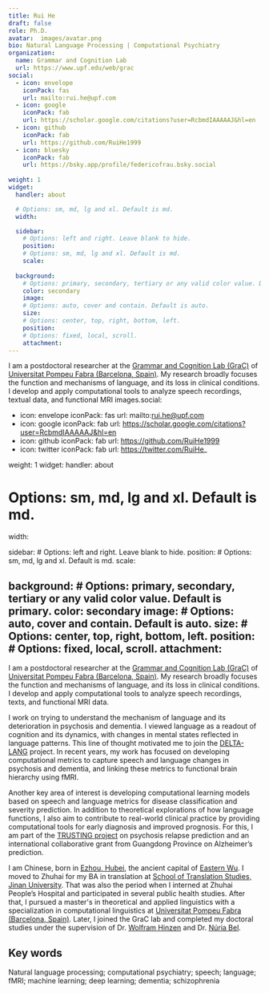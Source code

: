 ```yaml
---
title: Rui He
draft: false
role: Ph.D.
avatar:  images/avatar.png
bio: Natural Language Processing | Computational Psychiatry
organization:
  name: Grammar and Cognition Lab 
  url: https://www.upf.edu/web/grac
social:
  - icon: envelope
    iconPack: fas
    url: mailto:rui.he@upf.com
  - icon: google
    iconPack: fab
    url: https://scholar.google.com/citations?user=RcbmdIAAAAAJ&hl=en
  - icon: github
    iconPack: fab
    url: https://github.com/RuiHe1999
  - icon: bluesky
    iconPack: fab
    url: https://bsky.app/profile/federicofrau.bsky.social
    
weight: 1
widget:
  handler: about

  # Options: sm, md, lg and xl. Default is md.
  width:

  sidebar:
    # Options: left and right. Leave blank to hide.
    position:
    # Options: sm, md, lg and xl. Default is md.
    scale:
  
  background:
    # Options: primary, secondary, tertiary or any valid color value. Default is primary.
    color: secondary
    image:
    # Options: auto, cover and contain. Default is auto.
    size:
    # Options: center, top, right, bottom, left.
    position:
    # Options: fixed, local, scroll.
    attachment: 
---
```


I am a postdoctoral researcher at the [Grammar and Cognition Lab (GraC)](https://www.upf.edu/web/grac) of [Universitat Pompeu Fabra (Barcelona, Spain)](https://www.upf.edu/). My research broadly focuses the function and mechanisms of language, and its loss in clinical conditions. I develop and apply computational tools to analyze speech recordings, textual data, and functional MRI images.social:
  - icon: envelope
    iconPack: fas
    url: mailto:rui.he@upf.com
  - icon: google
    iconPack: fab
    url: https://scholar.google.com/citations?user=RcbmdIAAAAAJ&hl=en
  - icon: github
    iconPack: fab
    url: https://github.com/RuiHe1999
  - icon: twitter
    iconPack: fab
    url: https://twitter.com/RuiHe_
    
weight: 1
widget:
  handler: about

  # Options: sm, md, lg and xl. Default is md.
  width:

  sidebar:
    # Options: left and right. Leave blank to hide.
    position:
    # Options: sm, md, lg and xl. Default is md.
    scale:
  
  background:
    # Options: primary, secondary, tertiary or any valid color value. Default is primary.
    color: secondary
    image:
    # Options: auto, cover and contain. Default is auto.
    size:
    # Options: center, top, right, bottom, left.
    position:
    # Options: fixed, local, scroll.
    attachment: 
---

I am a postdoctoral researcher at the [Grammar and Cognition Lab (GraC)](https://www.upf.edu/web/grac) of [Universitat Pompeu Fabra (Barcelona, Spain)](https://www.upf.edu/). My research broadly focuses the function and mechanisms of language, and its loss in clinical conditions. I develop and apply computational tools to analyze speech recordings, texts, and functional MRI data. 

I work on trying to understand the mechanism of language and its deterioration in psychosis and dementia. I viewed language as a readout of cognition and its dynamics, with changes in mental states reflected in language patterns. This line of thought motivated me to join the [DELTA-LANG](https://www.developmentaid.org/organizations/awards/view/533693/the-delta-of-language-delta-lang) project. In recent years, my work has focused on developing computational metrics to capture speech and language changes in psychosis and dementia, and linking these metrics to functional brain hierarchy using fMRI.

Another key area of interest is developing computational learning models based on speech and language metrics for disease classification and severity prediction. In addition to theoretical explorations of how language functions, I also aim to contribute to real-world clinical practice by providing computational tools for early diagnosis and improved prognosis. For this, I am part of the [TRUSTING project](https://trusting-project.eu/) on psychosis relapse prediction and an international collaborative grant from Guangdong Province on Alzheimer’s prediction. 

I am Chinese, born in [Ezhou, Hubei](https://en.wikipedia.org/wiki/Ezhou), the ancient capital of  [Eastern Wu](https://en.wikipedia.org/wiki/Eastern_Wu). I moved to Zhuhai for my BA in translation at [School of Translation Studies, Jinan University](https://translation.jnu.edu.cn/). That was also the period when I interned at Zhuhai People’s Hospital and participated in several public health studies. After that, I pursued a master's in theoretical and applied linguistics with a specialization in computational linguistics at [Universitat Pompeu Fabra (Barcelona, Spain)](https://www.upf.edu/). Later, I joined the GraC lab and completed my doctoral studies under the supervision of Dr. [Wolfram Hinzen](https://www.icrea.cat/Web/ScientificStaff/wolfram-hinzen-565) and Dr. [Núria Bel](https://www.upf.edu/web/nuria-bel).
 

## Key words
Natural language processing; computational psychiatry; speech; language; fMRI; machine learning; deep learning; dementia; schizophrenia
